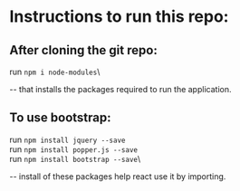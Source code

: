 # Instructions to run this repo:
## After cloning the git repo:
run ```npm i node-modules```\

-- that installs the packages required to run the application.

## To use bootstrap:
run ```npm install jquery --save```\
run ```npm install popper.js --save```\
run ```npm install bootstrap --save```\

-- install of these packages help react use it by importing.

